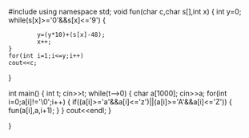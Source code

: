 #include <iostream>
using namespace std;
void fun(char c,char s[],int x)
{
    int y=0;
    while(s[x]>='0'&&s[x]<='9')
    {
        
            y=(y*10)+(s[x]-48);
            x++;
    }
    for(int i=1;i<=y;i++)
    cout<<c;
}

int main() {
    int t;
    cin>>t;
    while(t-->0)
    {
        char a[1000];
        cin>>a;
        for(int i=0;a[i]!='\0';i++)
        {
            if((a[i]>='a'&&a[i]<='z')||(a[i]>='A'&&a[i]<='Z'))
            {
                fun(a[i],a,i+1);
            }
        }
        cout<<endl;
    }
    
}	

